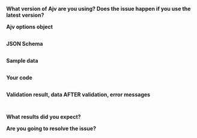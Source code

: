 <!--
Frequently Asked Questions: https://github.com/ajv-validator/ajv/blob/master/FAQ.md
Please provide all info and reduce your schema and data to the smallest possible size.

This template is for bug or error reports. For other issues please use:
- security vulnerability: https://tidelift.com/security)
- a new feature/improvement: https://ajv.js.org/contribute.html#changes
- browser/compatibility issues: https://ajv.js.org/contribute.html#compatibility
- JSON-Schema standard: https://ajv.js.org/contribute.html#json-schema
- Ajv usage questions: https://gitter.im/ajv-validator/ajv
-->

**What version of Ajv are you using? Does the issue happen if you use the latest version?**

**Ajv options object**

<!-- See https://github.com/ajv-validator/ajv#options -->

```javascript

```

**JSON Schema**

<!-- Please make it as small as possible to reproduce the issue -->

```json

```

**Sample data**

<!-- Please make it as small as posssible to reproduce the issue -->

```json

```

**Your code**

<!--
Please:
- make it as small as posssible to reproduce the issue
- use one of the usage patterns from https://github.com/ajv-validator/ajv#getting-started
- use `options`, `schema` and `data` as variables, do not repeat their values here
- post a working code sample in RunKit notebook cloned from https://runkit.com/esp/ajv-issue and include the link here.

It would make understanding your problem easier and the issue more useful to others.
Thank you!
-->

```javascript

```

**Validation result, data AFTER validation, error messages**

```


```

**What results did you expect?**

**Are you going to resolve the issue?**
